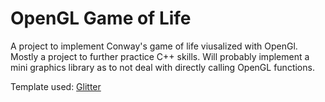 # OpenGL Game of Life
A project to implement Conway's game of life viusalized with OpenGl.
Mostly a project to further practice C++ skills.
Will probably implement a mini graphics library as to not deal with directly calling OpenGL functions.

Template used:
[Glitter](http://polytonic.github.io/Glitter/)
